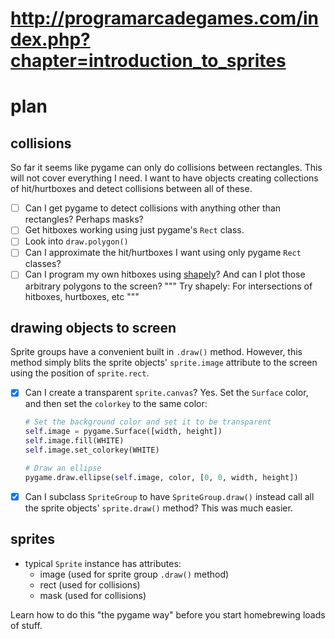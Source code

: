 # http://programarcadegames.com/index.php?chapter=introduction_to_sprites
# plan
## collisions 
So far it seems like pygame can only do collisions between rectangles. This will not cover everything I need. I want to have objects creating collections of hit/hurtboxes and detect collisions between all of these. 

- [ ] Can I get pygame to detect collisions with anything other than rectangles? Perhaps masks? 
- [ ] Get hitboxes working using just pygame's `Rect` class.
- [ ] Look into `draw.polygon()`
- [ ] Can I approximate the hit/hurtboxes I want using only pygame `Rect` classes? 
- [ ] Can I program my own hitboxes using [shapely](https://shapely.readthedocs.io/en/latest/manual.html)? And can I plot those arbitrary polygons to the screen? 
"""
Try shapely: 
For intersections of hitboxes, hurtboxes, etc
"""

## drawing objects to screen
Sprite groups have a convenient built in `.draw()` method. However, this method simply blits the sprite objects' `sprite.image` attribute to the screen using the position of `sprite.rect`. 

- [x] Can I create a transparent `sprite.canvas`? Yes. Set the `Surface` color, and then set the `colorkey` to the same color:
    ```python
    # Set the background color and set it to be transparent
    self.image = pygame.Surface([width, height])
    self.image.fill(WHITE)
    self.image.set_colorkey(WHITE)
 
    # Draw an ellipse
    pygame.draw.ellipse(self.image, color, [0, 0, width, height])
    ```
- [x] Can I subclass `SpriteGroup` to have `SpriteGroup.draw()` instead call all the sprite objects' `sprite.draw()` method? This was much easier.  

## sprites
- typical `Sprite` instance has attributes: 
    - image (used for sprite group `.draw()` method)
    - rect (used for collisions)
    - mask (used for collisions)
    
Learn how to do this "the pygame way" before you start homebrewing loads of stuff. 